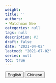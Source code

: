 ```yaml
---
weight:
title: ''
authors: 
- Watchman Nee
categories: null
tags: null
description: #1
draft: false
date: "2021-04-02"
lastmod: "2021-07-02"
series: null
toc: true
---
```




<!--more-->

<!-- Tab links -->
<div class="tab">
  <button class="tablinks active" onclick="tablabel(event, 'english')">English</button>
  <button class="tablinks" onclick="tablabel(event, 'chinese')">Chinese</button>
  
</div>

<!-- Tab content -->
<div id="english" class="tabcontent" style="display:block">

</div>

<div id="chinese" class="tabcontent">

</div>